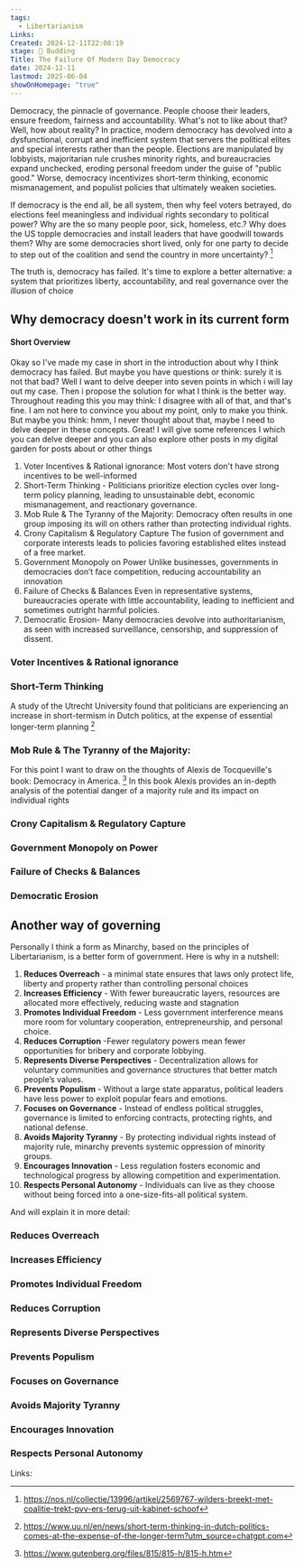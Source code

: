 ```yaml
---
tags:
  - Libertarianism
Links: 
Created: 2024-12-11T22:08:19
stage: 🌿 Budding
Title: The Failure Of Modern Day Democracy
date: 2024-12-11
lastmod: 2025-06-04
showOnHomepage: "true"
---
```

Democracy, the pinnacle of governance. People choose their leaders, ensure freedom, fairness and accountability. What's not to like about that? Well, how about reality? In practice, modern democracy has devolved into a dysfunctional, corrupt and inefficient system that servers the political elites and special interests rather than the people. Elections are manipulated by lobbyists, majoritarian rule crushes minority rights, and bureaucracies expand unchecked, eroding personal freedom under the guise of "public good." Worse, democracy incentivizes short-term thinking, economic mismanagement, and populist policies that ultimately weaken societies.

If democracy is the end all, be all system, then why feel voters betrayed, do elections feel meaningless and individual rights secondary to political power? Why are the so many people poor, sick, homeless, etc.? Why does the US topple democracies and install leaders that have goodwill towards them? Why are some democracies short lived, only for one party to decide to step out of the coalition and send the country in more uncertainty? [^3]

The truth is, democracy has failed. It's time to explore a better alternative: a system that prioritizes liberty, accountability, and real governance over the illusion of choice
## Why democracy doesn't work in its current form

#### Short Overview

Okay so I've made my case in short in the introduction about why I think democracy has failed. But maybe you have questions or think: surely it is not that bad? Well I want to delve deeper into seven points in which i will lay out my case. Then i propose the solution for what I think is the better way. Throughout reading this you may think: I disagree with all of that, and that's fine. I am not here to convince you about my point, only to make you think. But maybe you think: hmm, I never thought about that, maybe I need to delve deeper in these concepts. Great! I will give some references I which you can delve deeper and you can also explore other posts in my digital garden for posts about or other things 

1. Voter Incentives & Rational ignorance: Most voters don't have strong incentives to be well-informed
2. Short-Term Thinking - Politicians prioritize election cycles over long-term policy planning, leading to unsustainable debt, economic mismanagement, and reactionary governance.
3. Mob Rule & The Tyranny of the Majority: Democracy often results in one group imposing its will on others rather than protecting individual rights.
4. Crony Capitalism & Regulatory Capture The fusion of government and corporate interests leads to policies favoring established elites instead of a free market.
5. Government Monopoly on Power  Unlike businesses, governments in democracies don’t face competition, reducing accountability an innovation
6. Failure of Checks & Balances Even in representative systems, bureaucracies operate with little accountability, leading to inefficient and sometimes outright harmful policies.
7. Democratic Erosion- Many democracies devolve into authoritarianism, as seen with increased surveillance, censorship, and suppression of dissent.

### Voter Incentives & Rational ignorance
### Short-Term Thinking

A study of the Utrecht University found that politicians are experiencing an increase in short-termism in Dutch politics, at the expense of essential longer-term planning [^1] 
### Mob Rule & The Tyranny of the Majority:

For this point I want to draw on the thoughts of Alexis de Tocqueville's book: Democracy in America. [^2] In this book Alexis provides an in-depth analysis of the potential danger of a majority rule and its impact on individual rights
### Crony Capitalism & Regulatory Capture 
### Government Monopoly on Power 
### Failure of Checks & Balances 
### Democratic Erosion

## Another way of governing

Personally I think a form as Minarchy, based on the principles of Libertarianism, is a better form of government. Here is why in a nutshell: 

1. **Reduces Overreach** - a minimal state ensures that laws only protect life, liberty and property rather than controlling personal choices
2. **Increases Efficiency** -  With fewer bureaucratic layers, resources are allocated more effectively, reducing waste and stagnation 
3. **Promotes Individual Freedom** - Less government interference means more room for voluntary cooperation, entrepreneurship, and personal choice.
4. **Reduces Corruption** -Fewer regulatory powers mean fewer opportunities for bribery and corporate lobbying.
5. **Represents Diverse Perspectives** - Decentralization allows for voluntary communities and governance structures that better match people’s values.
6. **Prevents Populism** - Without a large state apparatus, political leaders have less power to exploit popular fears and emotions.
7. **Focuses on Governance** - Instead of endless political struggles, governance is limited to enforcing contracts, protecting rights, and national defense.
8. **Avoids Majority Tyranny** - By protecting individual rights instead of majority rule, minarchy prevents systemic oppression of minority groups.
9. **Encourages Innovation** - Less regulation fosters economic and technological progress by allowing competition and experimentation.
10. **Respects Personal Autonomy** - Individuals can live as they choose without being forced into a one-size-fits-all political system.

And will explain it in more detail:

### Reduces Overreach

### Increases Efficiency
### Promotes Individual Freedom
### Reduces Corruption
### Represents Diverse Perspectives
### Prevents Populism
### Focuses on Governance
### Avoids Majority Tyranny

### Encourages Innovation
### Respects Personal Autonomy

Links:

[^3]: https://nos.nl/collectie/13996/artikel/2569767-wilders-breekt-met-coalitie-trekt-pvv-ers-terug-uit-kabinet-schoof
[^1]: https://www.uu.nl/en/news/short-term-thinking-in-dutch-politics-comes-at-the-expense-of-the-longer-term?utm_source=chatgpt.com
[^2]: https://www.gutenberg.org/files/815/815-h/815-h.htm